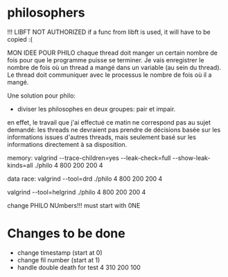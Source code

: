 # philosophers

!!! LIBFT NOT AUTHORIZED
if a func from libft is used, it will have to be copied :(
	
MON IDEE POUR PHILO
chaque thread doit manger un certain nombre de fois pour que le programme puisse se terminer. Je vais enregistrer le nombre de fois où un thread a mangé dans un variable (au sein du thread). Le thread doit communiquer avec le processus le nombre de fois où il a mangé.

Une solution pour philo:
- diviser les philosophes en deux groupes: pair et impair.

en effet, le travail que j'ai effectué ce matin ne correspond pas au sujet demandé: les threads ne devraient pas prendre de décisions basée sur les informations issues d'autres threads, mais seulement basé sur les informations directement à sa disposition.

memory:
valgrind --trace-children=yes --leak-check=full --show-leak-kinds=all ./philo 4 800 200 200 4

data race:
valgrind --tool=drd ./philo 4 800 200 200 4

valgrind --tool=helgrind ./philo 4 800 200 200 4

change PHILO NUmbers!!! must start with 0NE

# Changes to be done
- change timestamp (start at 0)
- change fil number (start at 1)
- handle double death for test 4 310 200 100